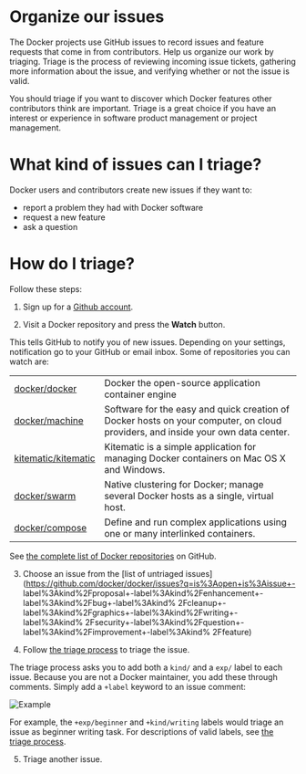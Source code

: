 <!--[metadata]>
+++
title = "Organize our issues"
description = "Organize our issues"
keywords = ["governance, board, members, profiles"]
[menu.main]
parent="smn_ways"
+++
<![end-metadata]-->

# Organize our issues

The Docker projects use GitHub issues to record issues and feature requests that
come in from contributors.  Help us organize our work by triaging. Triage is the
process of reviewing incoming issue tickets, gathering more information about
the issue, and verifying whether or not the issue is valid.

You should triage if you want to discover which Docker features other contributors
think are important. Triage is a great choice if you have an interest
or experience in software product management or project management.


# What kind of issues can I triage?

Docker users and contributors create new issues if they want to:

* report a problem they had with Docker software
* request a new feature
* ask a question

# How do I triage?

Follow these steps:

1. Sign up for a [Github account](https://github.com).

2. Visit a Docker repository and press the **Watch** button.

This tells GitHub to notify you of new issues. Depending on your settings,
notification go to your GitHub or email inbox. Some of repositories you can watch are:
<table class="tg" >
    <col width="20%">
    <col width="80%">
    <tr>
        <td class="tg-031e"><a href="https://github.com/docker/docker" target="_blank">docker/docker</a></td>
        <td class="tg-031e">Docker the open-source application container engine</td>
    </tr>
    <tr>
        <td class="tg-031e"><a href="https://github.com/docker/machine" target="_blank">docker/machine</a></td>
        <td class="tg-031e">Software for the easy and quick creation of Docker hosts on your computer, on cloud providers, and inside your own data center.</td>
    </tr>
    <tr>
        <td class="tg-031e"><a href="https://github.com/kitematic/kitematic" target="_blank">kitematic/kitematic</a></td>
        <td class="tg-031e">Kitematic is a simple application for managing Docker containers on Mac OS X and Windows.</td>
    </tr>
    </tr>
    <tr>
        <td class="tg-031e"><a href="https://github.com/docker/swarm" target="_blank">docker/swarm</a></td>
        <td class="tg-031e">Native clustering for Docker; manage several Docker hosts as a single, virtual host.</td>
    </tr>
    <tr>
        <td class="tg-031e"><a href="https://github.com/docker/compose" target="_blank">docker/compose</a></td>
        <td class="tg-031e">Define and run complex applications using one or many interlinked containers.</td>
    </tr>
</table>


See [the complete list of Docker repositories](https://github.com/docker) on GitHub.

3. Choose an issue from the [list of untriaged issues](https://github.com/docker/docker/issues?q=is%3Aopen+is%3Aissue+-
label%3Akind%2Fproposal+-label%3Akind%2Fenhancement+-label%3Akind%2Fbug+-label%3Akind%
2Fcleanup+-label%3Akind%2Fgraphics+-label%3Akind%2Fwriting+-label%3Akind%
2Fsecurity+-label%3Akind%2Fquestion+-label%3Akind%2Fimprovement+-label%3Akind%
2Ffeature)

4. Follow [the triage process](https://github.com/docker/docker/blob/master/project/ISSUE-TRIAGE.md) 
to triage the issue.

The triage process asks you to add both a `kind/` and a `exp/` label to each
issue. Because you are not a Docker maintainer, you add these through comments.
Simply add a `+label` keyword to an issue comment:

![Example](../images/triage-label.png)

For example, the `+exp/beginner` and `+kind/writing` labels would triage an issue as
beginner writing task. For descriptions of valid labels, see 
[the triage process](https://github.com/docker/docker/blob/master/project/ISSUE-TRIAGE.md).

5. Triage another issue.
